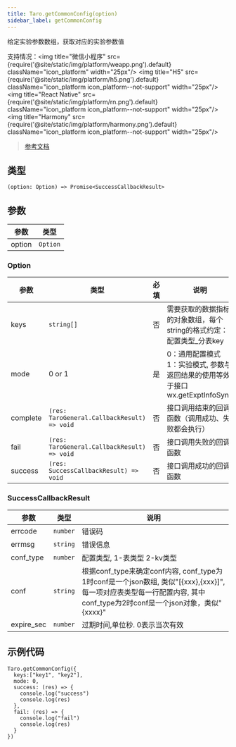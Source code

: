 ```yaml
---
title: Taro.getCommonConfig(option)
sidebar_label: getCommonConfig
---
```


给定实验参数数组，获取对应的实验参数值

支持情况：<img title="微信小程序" src={require('@site/static/img/platform/weapp.png').default} className="icon_platform" width="25px"/> <img title="H5" src={require('@site/static/img/platform/h5.png').default} className="icon_platform icon_platform--not-support" width="25px"/> <img title="React Native" src={require('@site/static/img/platform/rn.png').default} className="icon_platform icon_platform--not-support" width="25px"/> <img title="Harmony" src={require('@site/static/img/platform/harmony.png').default} className="icon_platform icon_platform--not-support" width="25px"/>

> [参考文档](https://developers.weixin.qq.com/miniprogram/dev/api/data-analysis/wx.getCommonConfig.html)

## 类型

```tsx
(option: Option) => Promise<SuccessCallbackResult>
```

## 参数

| 参数 | 类型 |
| --- | --- |
| option | `Option` |

### Option

| 参数 | 类型 | 必填 | 说明 |
| --- | --- | :---: | --- |
| keys | `string[]` | 否 | 需要获取的数据指标的对象数组，每个string的格式约定：配置类型_分表key |
| mode | 0 or 1 | 是 | 0：通用配置模式 1：实验模式, 参数与返回结果的使用等效于接口wx.getExptInfoSync |
| complete | `(res: TaroGeneral.CallbackResult) => void` | 否 | 接口调用结束的回调函数（调用成功、失败都会执行） |
| fail | `(res: TaroGeneral.CallbackResult) => void` | 否 | 接口调用失败的回调函数 |
| success | `(res: SuccessCallbackResult) => void` | 否 | 接口调用成功的回调函数 |

### SuccessCallbackResult

| 参数 | 类型 | 说明 |
| --- | --- | --- |
| errcode | `number` | 错误码 |
| errmsg | `string` | 错误信息 |
| conf_type | `number` | 配置类型, 1-表类型 2-kv类型 |
| conf | `string` | 根据conf_type来确定conf内容, conf_type为1时conf是一个json数组, 类似"[{xxx},{xxx}]", 每一项对应表类型每一行配置内容, 其中conf_type为2时conf是一个json对象，类似"{xxxx}" |
| expire_sec | `number` | 过期时间,单位秒. 0表示当次有效 |

## 示例代码

```tsx
Taro.getCommonConfig({
  keys:["key1", "key2"],
  mode: 0,
  success: (res) => {
    console.log("success")
    console.log(res)
  },
  fail: (res) => {
    console.log("fail")
    console.log(res)
  }
})
```
